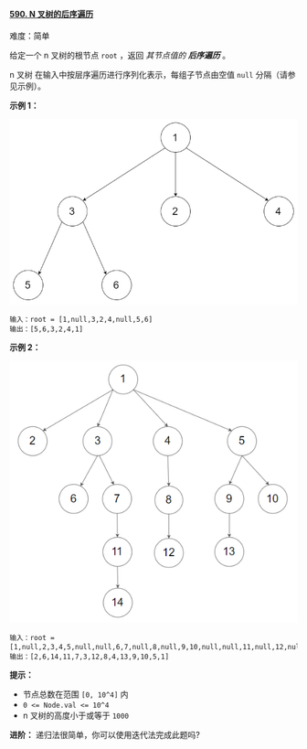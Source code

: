 #### [590\. N 叉树的后序遍历](https://leetcode.cn/problems/n-ary-tree-postorder-traversal/)

难度：简单

给定一个 n 叉树的根节点 `root` ，返回 _其节点值的 **后序遍历**_ 。

n 叉树 在输入中按层序遍历进行序列化表示，每组子节点由空值 `null` 分隔（请参见示例）。

**示例 1：**

![](./assets/img/Question0590_01.png)

```
输入：root = [1,null,3,2,4,null,5,6]
输出：[5,6,3,2,4,1]
```

**示例 2：**

![](./assets/img/Question0590_02.png)

```
输入：root = [1,null,2,3,4,5,null,null,6,7,null,8,null,9,10,null,null,11,null,12,null,13,null,null,14]
输出：[2,6,14,11,7,3,12,8,4,13,9,10,5,1]
```

**提示：**

-   节点总数在范围 `[0, 10^4]` 内
-   `0 <= Node.val <= 10^4`
-   n 叉树的高度小于或等于 `1000`

**进阶：** 递归法很简单，你可以使用迭代法完成此题吗?
